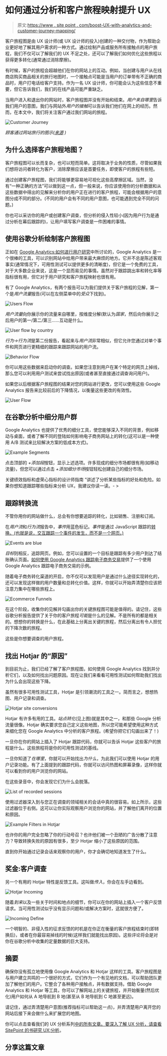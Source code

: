 # 如何通过分析和客户旅程映射提升 UX

> 原文:[https://www . site point . com/boost-UX-with-analytics-and-customer-journey-mapping/](https://www.sitepoint.com/boost-ux-with-analytics-and-customer-journey-mapping/)

客户旅程图是由 UX 设计师(或 UX 设计师的投入)创建的一种交付物，作为帮助企业更好地了解其用户需求的一种方式。通过绘制产品或服务所有接触点的用户旅程，我们不仅可以了解我们的 UX 不足之处，还可以了解我们如何优化这些旅程以获得更多转化(通常通过消除摩擦)。

有时候，客户的旅程会超越他们在你的网站上的互动。例如，当创建与用户从在线商店购买商品相关的旅行地图时，一个接触点可能是当用户的订单带有不正确的商品时，用户打电话给客户支持。作为一名 UX 设计师，你可能会认为这些信息不重要，但它告诉我们，我们的在线产品可能严重缺乏。

当用户进入和退出你的网站时，客户旅程图并没有开始和结束。*用户来自哪里*告诉我们用户的意图，我们与网站外*用户的接触*可以告诉我们他们在网上的经历。然而，在本文中，我们将关注客户通过我们网站的旅程。

![Customer Journey](../Images/bfffdd292484d5dfeed61fa5ef38e5c0.png)

*顾客通过网站旅行的图示([来源](https://c1.staticflickr.com/9/8378/8462249080_6866235eab_b.jpg) )*

## 为什么选择客户旅程地图？

客户旅程图可以长而复杂，也可以短而简单。这将取决于业务的性质，尽管如果我们想将访问者转化为客户，消除摩擦应该是首要任务，即使客户的旅程有些短。

通过创建客户旅程图，我们将能够更容易地可视化这些高摩擦区域。当然，没有“一种正确的方法”可以做到这一点，但一般来说，你应该使用你的分析数据和从这些数据中得出的见解来分析你的用户正在进行的客户旅程，可能会根据用户的意图分成不同的部分。(不同的用户会有不同的用户意图，也可能遇到完全不同的问题。)

你也可以采访你的用户或创建客户调查，但分析的侵入性较小(因为用户行为是通过分析在幕后跟踪的)，让用户填写客户调查是一件困难的事情。

## 使用谷歌分析绘制客户旅程图

正如在 [Google Analytics:如何进行用户研究](https://www.sitepoint.com/google-analytics-how-to-perform-user-research/)中所讨论的，Google Analytics 是一个很棒的工具，可以识别网站中给用户带来最大麻烦的地方。它并不总是陈述客观事实(通常情况下，可用性测试可以提供更多的清晰度)，但它是一个免费的工具，对于大多数企业来说，这是一个显而易见的事情。虽然对于跟踪跳出率和转化率等指标很有用，但它对于用户研究和客户旅程映射也很有用。

有了 Google Analytics，有两个报告可以为我们提供关于客户旅程的见解，第一个是*用户流量*报告(可以在左侧菜单中的*受众*下找到)。

![Users Flow](../Images/347072ba9ade2c14728183262a7ad5b8.png)

*用户流量*向你展示你的流量来自哪里，按维度分解(默认为*国家*，然后向你展示之后用户的第一/第二/第三……互动是什么。

![User flow by country](../Images/d22e2a0ce8c5bdae369533f39d198f58.png)

*行为→行为流*是第二份报告，看起来与*用户流*非常相似，但它允许您通过对单个事件和网页进行更精细的跟踪来跟踪网站的用户流。

![Behavior Flow](../Images/78481fdb4451b9fdfb8cec0581b57528.png)

你可以用这些数据来启动你的调查。如果您注意到用户在某个特定的网页上掉线，那么您可以利用用户测试来尝试找出原因(或者甚至直接通过调查询问用户)。

如果您以后根据客户旅程图的结果对您的网站进行更改，您可以使用这些 Google Analytics 报告来比较前后的下降情况，以衡量这些更改的有效性。

![User Flow](../Images/02bf431eb4e371dd7ef50550e6fada7b.png)

## 在谷歌分析中细分用户群

Google Analytics 也提供了优秀的细分工具，使您能够深入不同的背景，例如移动与桌面，或者了解不同的登陆如何影响电子商务网站上的转化(这可以是一种使用 A/B 测试来比较解决方案的低成本方式)。

![Example Segments](../Images/0e08dc66fe0b946ce228d618bfd35e46.png)

点击顶部的 *+添加段*按钮，显示上述选项。许多现成的细分市场都很有用(如移动流量)，但您可以通过点击 *+添加细分市场*按钮轻松创建自己的细分市场。

关键绩效指标和虚荣心指标的设计师指南 ”讲述了分析某些指标的好处和危险。如果你想知道跟踪哪些指标来分析 UX，我建议你读一读。- >

## 跟踪转换流

不管你用你的网站做什么，总会有你想要追踪的转化，比如销售、注册和订阅。

在*用户流*和*行为流*报告中，*事件*用蓝色标记。*事件*是通过 JavaScript 跟踪的[转换。(也就是说，交互跟踪一个事件的发生，而不是一个网页。)](https://www.sitepoint.com/google-analytics-track-javascript-ajax-events/)

![Events are blue](../Images/703c088d95e139a69ff07e68f309ec36.png)

*目标*则相反，追踪网页。例如，您可以设置的一个目标是跟踪有多少用户到达了结账确认页面。[如何使用 Google Analytics 跟踪电子商务交易](https://www.sitepoint.com/track-ecommerce-transactions-google-analytics-reports/)提供了一个使用 Google Analytics 跟踪电子商务交易的示例。

随着电子商务转化渠道的开启，你不仅可以发现用户是通过什么途径实现转化的，还可以发现这样做的用户数量和总转化价值。这样，你就可以开始弄清楚你应该把注意力集中在哪些旅程上。

![Ecommerce Funnels](../Images/8616707d7f0cda2d28aee96976eafc7c.png)

在这个阶段，收集你的见解并勾画出你的关键旅程图可能是值得的。请记住，这些谷歌分析报告提供了关于你的客户旅程*可能*是什么的见解。不是所有的都是相关的。想想你的转换是什么，在此基础上分离出关键的旅程，然后分离出有令人担忧的下降次数的旅程。

这些是你想要调查的用户旅程。

## 找出 Hotjar 的“原因”

到目前为止，我们已经了解了客户旅程图，如何使用 Google Analytics 找到并分析它们，以及如何找出问题原因。现在让我们来看看可用性测试如何帮助我们找出为什么会出现这些下降。

虽然有很多可用性测试工具，Hotjar 是引领潮流的工具之一。简而言之，想想热图、用户记录和调查。

![Hotjar site conversions](../Images/da021d82513e72fd9d4cd9b5a5dc8eb3.png)

Hotjar 有许多有用的工具。*站点转化*(见上图)就是其中之一，和那些 Google 分析流量很像。Hotjar 确实要求您自己定义这些地图，所以您可能希望使用这种方式来细化您在 Google Analytics 中分析的客户旅程。(希望你把它们勾画出来了！)

一旦你在你的网站上插入了 Hotjar 跟踪代码，你就可以告诉 Hotjar 这些客户的旅程是什么。这些旅程将是你的可用性测试的基线。

一旦你知道了*在哪里*，你就可以开始找出*为什么*，为此我们可以使用 Hotjar 的用户记录功能。有了上面提到的跟踪代码，你就可以访问热图和屏幕录像，这样你就可以看到你的用户浏览你的网站。

在这些录音中，你会发现它们为什么会脱落。

![List of recorded sessions](../Images/1da3599fdc021045dd6784f596efd12e.png)

使用过滤器深入到与您正在调查的领域相关的会话中真的很容易。如上所示，这些过滤器位于右侧。这可以让你实际观察用户浏览你的网站，并了解他们离开的位置和原因。

![Example Filters in Hotjar](../Images/98a0421643a0261ce62c2703af9aa8eb.png)

也许你的用户完全忽略了你的行动号召？也许他们被一个丑陋的广告分散了注意力？导致转换失败的原因有很多，至少 Hotjar 缩小了这些原因的范围。

直到你开始通过记录会话来观察你的用户，你才会确切地知道发生了什么。

## 奖金:客户调查

另一个有用的 Hotjar 特性是反馈工具。这叫做*传入*，你会在左手边看到。

![Hotjar Incoming](../Images/8eda198957d504eccb9a7bbaafc4569f.png)

随着*到来*以及一些关于时间和地点的细节，你可以在你的网站上插入一个客户反馈请求。当可用性测试似乎没有显示问题和/或解决方案时，这就很方便了。

![Incoming Define](../Images/bafb3c1c6524b7f0f6b24137d831cb6c.png)

一个明智的、非侵入性的征求反馈的时机是在你正在衡量的客户旅程结束时(即转换后)，或者在你最容易掉线的时候(这样我们就能找出原因)。这些评论将会是对你在谷歌分析中收集的定量数据的巨大支持。

## 摘要

确保你没有孤立地使用像 Google Analytics 和 Hotjar 这样的工具。客户旅程图是与用户建立共鸣的一个很好的方式，它们作为一个有见地的文档，可以帮助团队更加了解他们的用户。它整合了各种用户接触点，并有数据支持。借助 Google Analytics 和 Hotjar 等工具，你可以了解网站上的关键旅程，并开始衡量(然后优化)用户如何从 A 地导航到 B 地(甚至从 B 地导航到 C 地甚至更远)。

请记住，通过弄清楚用户意图(推荐指标可以帮助这一点)，并弄清楚用户离开您的网站后接下来会做什么来扩展您的地图。

你可以点击查看我们的 UX 分析系列[中的所有文章。要深入了解 UX 分析，请查看 SitePoint 的书](https://www.sitepoint.com/blog/)[研究 UX:分析](https://www.sitepoint.com/premium/books/researching-ux-analytics)。

## 分享这篇文章
